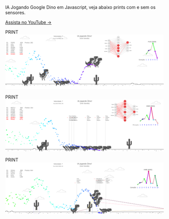 IA Jogando Google Dino em Javascript, veja abaixo prints com e sem os sensores.

[Assista no YouTube ->](https://youtu.be/_Hvofo-71D4)

PRINT
![Alt text](src/assets/asset1.png?raw=true "Dino")

PRINT
![Alt text](src/assets/asset2.png?raw=true "Dino")

PRINT
![Alt text](src/assets/asset3.png?raw=true "Dino")